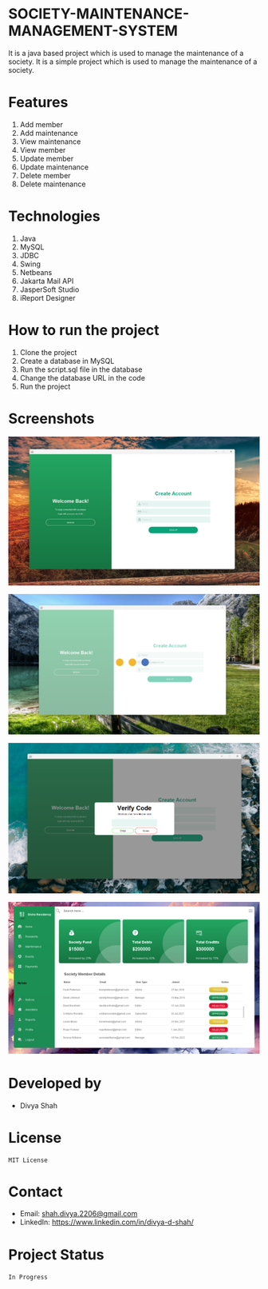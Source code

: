# SOCIETY-MAINTENANCE-MANAGEMENT-SYSTEM

It is a java based project which is used to manage the maintenance of a society. It is a simple project which is used to manage the maintenance of a society.

# Features

1. Add member
2. Add maintenance
3. View maintenance
4. View member
5. Update member
6. Update maintenance
7. Delete member
8. Delete maintenance

# Technologies

1. Java
2. MySQL
3. JDBC
4. Swing
5. Netbeans
6. Jakarta Mail API
7. JasperSoft Studio
8. iReport Designer

# How to run the project

1. Clone the project
2. Create a database in MySQL
3. Run the script.sql file in the database
4. Change the database URL in the code
5. Run the project

# Screenshots

![image](/screenshots/image1.png)

![image](/screenshots/image2.png)

![image](/screenshots/image3.png)

![image](/screenshots/image4.png)

# Developed by

- Divya Shah

# License

```MIT License
MIT License
```

# Contact

<!-- TO add email below -->

- Email: shah.divya.2206@gmail.com
- LinkedIn: https://www.linkedin.com/in/divya-d-shah/

# Project Status

`In Progress`
